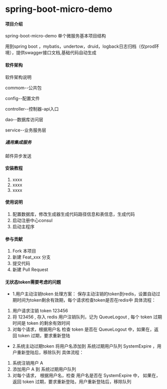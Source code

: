 # spring-boot-micro-demo

#### 项目介绍
spring-boot-micro-demo
单个微服务基本项目结构

用到spring boot ，mybatis，undertow，druid，logback日志归档（仅prod环境），提供swagger接口文档,基础代码自动生成

#### 软件架构
软件架构说明

commom--公共包

config--配置文件

controller--控制器-api入口

dao--数据库访问层

service--业务服务层

##### 通用集成服务
邮件异步发送

#### 安装教程

1. xxxx
2. xxxx
3. xxxx

#### 使用说明

1. 配置数据库，修改生成器生成代码路径信息和表信息，生成代码
2. 启动注册中心consul
3. 启动主程序

#### 参与贡献

1. Fork 本项目
2. 新建 Feat_xxx 分支
3. 提交代码
4. 新建 Pull Request


#### 无状态token需要考虑的问题

- 1.用户主动注销token
处理方案：
保存主动注销的token到redis，设置自动过期时间为token剩余有效期，每个请求检查token是否在redis中
具体流程：
1. 用户请求注销 token 123456
2. 将 123456 , 存入 redis 用户注销队列，记为 QueueLogout , 每个 token 过期时间是 token 的剩余有效时间
3. 对每个请求，根据用户名 检查 token 是否在 QueueLogout 中，如果在，返回 token 过期，要求重新登陆

- 2.系统主动过期token
将用户名添加到 系统过期用户队列 SystemExpire ，用户重新登陆后，移除队列
具体流程：
1. 系统注销用户 A
2. 添加用户 A 到 系统过期用户队列
3. 对每个请求， 根据用户名，检查 用户名是否在 SystemExpire 中， 如果在，返回 token 过期，要求重新登陆，用户重新登陆后，移除队列

